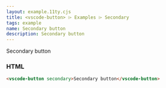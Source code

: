 ```yaml
---
layout: example.11ty.cjs
title: <vscode-button> ⌲ Examples ⌲ Secondary
tags: example
name: Secondary button
description: Secondary button
---
```


<vscode-button secondary>Secondary button</vscode-button>

<h3>HTML</h3>

```html
<vscode-button secondary>Secondary button</vscode-button>
```